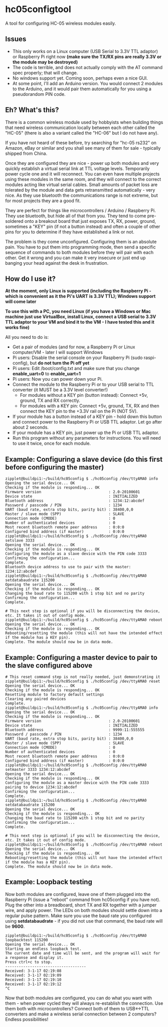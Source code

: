 # hc05configtool
A tool for configuring HC-05 wireless modules easily.

## Issues

* This only works on a Linux computer (USB Serial to 3.3V TTL adaptor) or Raspberry Pi right now __(make sure the TX/RX pins are really 3.3V or the module may be destroyed)__
* The code is terrible, and does not actually comply with the AT command spec properly; that will change.
* No windows support yet. Coming soon, perhaps even a nice GUI.
* At some point, I'll add an Arduino version. You would connect 2 modules to the Arduino, and it would pair them automatically for you using a pseudorandom PIN code.

## Eh? What's this?
There is a common wireless module used by hobbyists when building things that need wireless communication locally between each other called the "HC-05" (there is also a variant called the "HC-06" but I do not have any).

If you have not heard of these before, try searching for "hc-05 rs232" on Amazon, eBay or similar and you shall see many of them for sale - typically shipped from China.

Once they are configured they are nice - power up both modules and very quickly establish a virtual serial link at TTL voltage levels. Temporarily power cycle one and it will reconnect. You can even have multiple projects using these modules in the same room, and they will connect to the correct modules acting like virtual serial cables. Small amounts of packet loss are tolerated by the module and data gets retransmitted automatically - very nice. As they use bluetooth the communications range is not extreme, but for most projects they are a good fit.

They are perfect for things like microcontrollers / Arduino / Raspberry Pi. They use bluetooth, but hide all of that from you. They tend to come pre-soldered onto a breakout board that just exposes TX, RX, power, ground, sometimes a "KEY" pin (if not a button instead) and often a couple of other pins for you to determine if they have established a link or not. 

The problem is they come unconfigured. Configuring them is an absolute pain. You have to put them into programming mode, then send a specific sequence of commands to both modules before they will pair with each other. Get it wrong and you can make it very insecure or just end up banging your head against the desk in frustration.

## How do I use it?
__At the moment, only Linux is supported (including the Raspberry Pi - which is convenient as it the Pi's UART is 3.3V TTL); Windows support will come later__

__To use this with a PC, you need Linux (if you have a Windows or Mac machine just use VirtualBox, install Linux, connect a USB serial to 3.3V TTL adaptor to your VM and bind it to the VM - I have tested this and it works fine)__

All you need to do is:
* Get a pair of modules (and for now, a Raspberry Pi or Linux computer/VM - later I will support Windows
* Pi users: Disable the serial console on your Raspberry Pi (sudo raspi-config), but __do not turn the Pi off yet__
* Pi users: Edit /boot/config.txt and make sure that you change __enable_uart=0__ to __enable_uart=1__
* Pi users: Now you can power down your Pi.
* Connect the module to the Raspberry Pi or to your USB serial to TTL converter (it MUST be a 3.3V level converter!)
  * For modules without a KEY pin (button instead): Connect +5v, ground, TX and RX correctly.
  * For modules with a KEY pin: Connect +5v, ground, TX, RX and then connect the KEY pin to the +3.3V rail on the Pi (NOT 5V).
* If your module has a button instead of a KEY pin - hold down this button and connect power to the Raspberry Pi or USB TTL adaptor. Let go after about 2 seconds.
* If your module has a KEY pin, just power up the Pi or USB TTL adaptor.
* Run this program without any parameters for instructions. You will need to use it twice, once for each module.

## Example: Configuring a slave device (do this first before configuring the master)

```
zipplet@buildpi1:~/build/hc05config $ ./hc05config /dev/ttyAMA0 info
Opening the serial device... OK
Checking if the module is responding... OK
Firmware version                              : 2.0-20100601
Device state                                  : INITIALIZED
Bluetooth address                             : 1234:12:abcdef
Password / passcode / PIN                     : 1234
UART (baud rate, extra stop bits, parity bit) : 38400,0,0
Master / slave mode (SPP)                     : SLAVE
Connection mode (CMODE)                       : 0
Number of authenticated devices               : 0
Most recent bluetooth remote peer address     : 0:0:0
Configured bind address (if master)           : 0:0:0
zipplet@buildpi1:~/build/hc05config $ ./hc05config /dev/ttyAMA0 setslave 3333
Opening the serial device... OK
Checking if the module is responding... OK
Configuring the module as a slave device with the PIN code 3333
Confirming the configuration...
Complete.
Bluetooth device address to use to pair with the master: 1234:12:abcdef
zipplet@buildpi1:~/build/hc05config $ ./hc05config /dev/ttyAMA0 setdatabaudrate 115200
Opening the serial device... OK
Checking if the module is responding... OK
Changing the baud rate to 115200 with 1 stop bit and no parity
Confirming the configuration...
Complete.

# This next step is optional if you will be disconnecting the device, etc. It takes it out of config mode.
zipplet@buildpi1:~/build/hc05config $ ./hc05config /dev/ttyAMA0 reboot
Opening the serial device... OK
Checking if the module is responding... OK
Rebooting/resetting the module (this will not have the intended effect if the module has a KEY pin).
Complete. The module should now be in data mode.
```

## Example: Configuring a master device to pair to the slave configured above

```
# This reset command step is not really needed, just demonstrating it
zipplet@buildpi1:~/build/hc05config $ ./hc05config /dev/ttyAMA0 reset
Opening the serial device... OK
Checking if the module is responding... OK
Resetting module to factory default settings
Clearing any paired devices
Complete.
zipplet@buildpi1:~/build/hc05config $ ./hc05config /dev/ttyAMA0 info
Opening the serial device... OK
Checking if the module is responding... OK
Firmware version                              : 2.0-20100601
Device state                                  : INITIALIZED
Bluetooth address                             : 9999:11:555555
Password / passcode / PIN                     : 1234
UART (baud rate, extra stop bits, parity bit) : 38400,0,0
Master / slave mode (SPP)                     : SLAVE
Connection mode (CMODE)                       : 0
Number of authenticated devices               : 0
Most recent bluetooth remote peer address     : 0:0:0
Configured bind address (if master)           : 0:0:0
zipplet@buildpi1:~/build/hc05config $ ./hc05config /dev/ttyAMA0 setmaster 3333 1234:12:abcdef
Opening the serial device... OK
Checking if the module is responding... OK
Configuring the module as a master device with the PIN code 3333 pairing to device 1234:12:abcdef
Confirming the configuration...
Complete.
zipplet@buildpi1:~/build/hc05config $ ./hc05config /dev/ttyAMA0 setdatabaudrate 115200
Opening the serial device... OK
Checking if the module is responding... OK
Changing the baud rate to 115200 with 1 stop bit and no parity
Confirming the configuration...
Complete.

# This next step is optional if you will be disconnecting the device, etc. It takes it out of config mode.
zipplet@buildpi1:~/build/hc05config $ ./hc05config /dev/ttyAMA0 reboot
Opening the serial device... OK
Checking if the module is responding... OK
Rebooting/resetting the module (this will not have the intended effect if the module has a KEY pin).
Complete. The module should now be in data mode.
```

## Example: Loopback testing

Now both modules are configured, leave one of them plugged into the Raspberry Pi (issue a "reboot" command from hc05config if you have not). Plug the other into a breadboard, short TX and RX together with a jumper wire, and apply power. The LEDs on both modules should settle down into a regular pulse pattern. Make sure you use the baud rate you configured using __setdatabaudrate__ - if you did not use that command, the baud rate will be __9600__.

```
zipplet@buildpi1:~/build/hc05config $ ./hc05config /dev/ttyAMA0 loopbacktest 115200
Opening the serial device... OK
Starting an endless loopback test.
The current date and time will be sent, and the program will wait for a response and display it.
Press ctrl+c to stop.
------------------------------------
Received: 3-1-17 02:19:08
Received: 3-1-17 02:19:09
Received: 3-1-17 02:19:10
Received: 3-1-17 02:19:12
^C
```

Now that both modules are configured, you can do what you want with them - when power cycled they will always re-establish the connection. Use them both with microcontrollers? Connect both of them to USB<->TTL converters and make a wireless serial connection between 2 computers? Endless possibilities!
